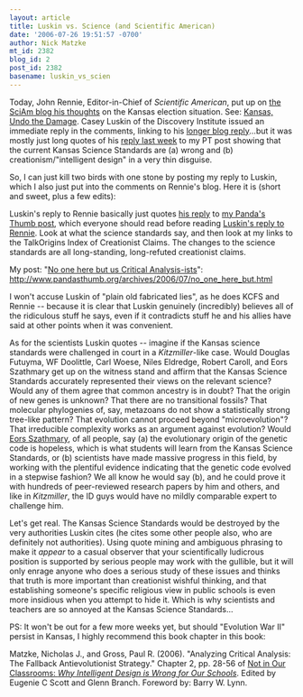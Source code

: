 ```yaml
---
layout: article
title: Luskin vs. Science (and Scientific American)
date: '2006-07-26 19:51:57 -0700'
author: Nick Matzke
mt_id: 2382
blog_id: 2
post_id: 2382
basename: luskin_vs_scien
---
```

Today, John Rennie, Editor-in-Chief of _Scientific American_, put up on [the SciAm blog his thoughts](http://blog.sciam.com/index.php?title=kansas_undo_the_damage&amp;more=1&amp;c=1&amp;tb=1&amp;pb=1) on the Kansas election situation.  See: [Kansas, Undo the Damage](http://blog.sciam.com/index.php?title=kansas_undo_the_damage&amp;more=1&amp;c=1&amp;tb=1&amp;pb=1).  Casey Luskin of the Discovery Institute issued an immediate reply in the comments, linking to his [longer blog reply](http://www.evolutionnews.org/2006/07/kansas_citizens_for_misreprese.html)...but it was mostly just long quotes of his [reply last week]() to my PT post showing that the current Kansas Science Standards are (a) wrong and (b) creationism/"intelligent design" in a very thin disguise.

So, I can just kill two birds with one stone by posting my reply to Luskin, which I also just put into the comments on Rennie's blog.  Here it is (short and sweet, plus a few edits):

Luskin's reply to Rennie basically just quotes [his reply](http://www.evolutionnews.org/2006/07/kansas_102_do_the_kansas_scien.html) to [my Panda's Thumb post](http://www.pandasthumb.org/archives/2006/07/no_one_here_but.html), which everyone should read before reading [Luskin's reply to Rennie](http://www.evolutionnews.org/2006/07/kansas_citizens_for_misreprese.html). Look at what the science standards say, and then look at my links to the TalkOrigins Index of Creationist Claims. The changes to the science standards are all long-standing, long-refuted creationist claims.

My post: "[No one here but us Critical Analysis-ists](http://www.pandasthumb.org/archives/2006/07/no_one_here_but.html)":
http://www.pandasthumb.org/archives/2006/07/no_one_here_but.html

I won't accuse Luskin of "plain old fabricated lies", as he does KCFS and Rennie -- because it is clear that Luskin genuinely (incredibly) believes all of the ridiculous stuff he says, even if it contradicts stuff he and his allies have said at other points when it was convenient.

As for the scientists Luskin quotes -- imagine if the Kansas science standards were challenged in court in a _Kitzmiller_-like case. Would Douglas Futuyma, WF Doolittle, Carl Woese, Niles Eldredge, Robert Caroll, and Eors Szathmary get up on the witness stand and affirm that the Kansas Science Standards accurately represented their views on the relevant science? Would any of them agree that common ancestry is in doubt? That the origin of new genes is unknown? That there are no transitional fossils? That molecular phylogenies of, say, metazoans do not show a statistically strong tree-like pattern? That evolution cannot proceed beyond "microevolution"? That irreducible complexity works as an argument against evolution?  Would [Eors Szathmary](http://www.colbud.hu/fellows/szathmary.shtml), of all people, say (a) the evolutionary origin of the genetic code is hopeless, which is what students will learn from the Kansas Science Standards, or (b) scientists have made massive progress in this field, by working with the plentiful evidence indicating that the genetic code evolved in a stepwise fashion?  We all know he would say (b), and he could prove it with hundreds of peer-reviewed research papers by him and others, and like in _Kitzmiller_, the ID guys would have no mildly comparable expert to challenge him.

Let's get real. The Kansas Science Standards would be destroyed by the very authorities Luskin cites (he cites some other people also, who are definitely not authorities). Using quote mining and ambiguous phrasing to make it _appear_ to a casual observer that your scientifically ludicrous position is supported by serious people may work with the gullible, but it will only enrage anyone who does a serious study of these issues and thinks that truth is more important than creationist wishful thinking, and that establishing someone's specific religious view in public schools is even more insidious when you attempt to hide it. Which is why scientists and teachers are so annoyed at the Kansas Science Standards...

PS: It won't be out for a few more weeks yet, but should "Evolution War II" persist in Kansas, I highly recommend this book chapter in this book:

Matzke, Nicholas J., and Gross, Paul R. (2006). "Analyzing Critical Analysis: The Fallback Antievolutionist Strategy." Chapter 2, pp. 28-56 of [Not in Our Classrooms: _Why Intelligent Design is Wrong for Our Schools_](http://www.beacon.org/productdetails.cfm?PC=1223).  Edited by Eugenie C Scott and Glenn Branch. Foreword by: Barry W. Lynn.
